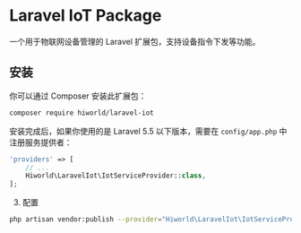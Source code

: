 # Laravel IoT Package

一个用于物联网设备管理的 Laravel 扩展包，支持设备指令下发等功能。

## 安装

你可以通过 Composer 安装此扩展包：


```bash
composer require hiworld/laravel-iot
```


安装完成后，如果你使用的是 Laravel 5.5 以下版本，需要在 `config/app.php` 中注册服务提供者：

```php
'providers' => [
    // ...
    Hiworld\LaravelIot\IotServiceProvider::class,
];
```

3. 配置

```bash
php artisan vendor:publish --provider="Hiworld\LaravelIot\IotServiceProvider"

```


